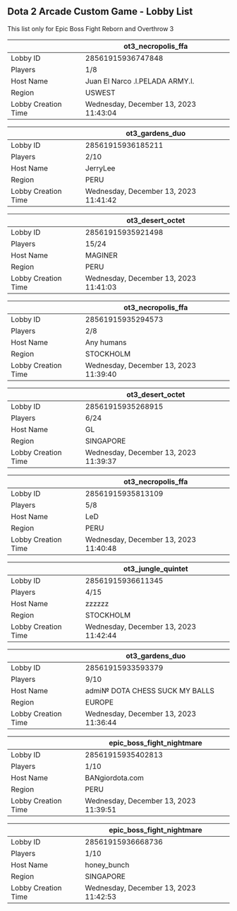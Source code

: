 ## Dota 2 Arcade Custom Game - Lobby List

This list only for Epic Boss Fight Reborn and Overthrow 3

|  | ot3_necropolis_ffa |
| ------ | ------ |
| Lobby ID | 28561915936747848 |
| Players | 1/8 |
| Host Name | Juan El Narco .l.PELADA ARMY.l. |
| Region | USWEST |
| Lobby Creation Time | Wednesday, December 13, 2023 11:43:04 |


|  | ot3_gardens_duo |
| ------ | ------ |
| Lobby ID | 28561915936185211 |
| Players | 2/10 |
| Host Name | JerryLee |
| Region | PERU |
| Lobby Creation Time | Wednesday, December 13, 2023 11:41:42 |


|  | ot3_desert_octet |
| ------ | ------ |
| Lobby ID | 28561915935921498 |
| Players | 15/24 |
| Host Name | MAGINER |
| Region | PERU |
| Lobby Creation Time | Wednesday, December 13, 2023 11:41:03 |


|  | ot3_necropolis_ffa |
| ------ | ------ |
| Lobby ID | 28561915935294573 |
| Players | 2/8 |
| Host Name | Any humans |
| Region | STOCKHOLM |
| Lobby Creation Time | Wednesday, December 13, 2023 11:39:40 |


|  | ot3_desert_octet |
| ------ | ------ |
| Lobby ID | 28561915935268915 |
| Players | 6/24 |
| Host Name | GL |
| Region | SINGAPORE |
| Lobby Creation Time | Wednesday, December 13, 2023 11:39:37 |


|  | ot3_necropolis_ffa |
| ------ | ------ |
| Lobby ID | 28561915935813109 |
| Players | 5/8 |
| Host Name | LeD |
| Region | PERU |
| Lobby Creation Time | Wednesday, December 13, 2023 11:40:48 |


|  | ot3_jungle_quintet |
| ------ | ------ |
| Lobby ID | 28561915936611345 |
| Players | 4/15 |
| Host Name | zzzzzz |
| Region | STOCKHOLM |
| Lobby Creation Time | Wednesday, December 13, 2023 11:42:44 |


|  | ot3_gardens_duo |
| ------ | ------ |
| Lobby ID | 28561915933593379 |
| Players | 9/10 |
| Host Name | admi№ DOTA CHESS SUCK MY BALLS |
| Region | EUROPE |
| Lobby Creation Time | Wednesday, December 13, 2023 11:36:44 |


|  | epic_boss_fight_nightmare |
| ------ | ------ |
| Lobby ID | 28561915935402813 |
| Players | 1/10 |
| Host Name | BANgiordota.com |
| Region | PERU |
| Lobby Creation Time | Wednesday, December 13, 2023 11:39:51 |


|  | epic_boss_fight_nightmare |
| ------ | ------ |
| Lobby ID | 28561915936668736 |
| Players | 1/10 |
| Host Name | honey_bunch |
| Region | SINGAPORE |
| Lobby Creation Time | Wednesday, December 13, 2023 11:42:53 |


